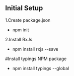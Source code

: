 
## Initial Setup

1.Create package.json
  - npm init
  
2.Install RxJs
  - npm install rxjs --save

#Install typings NPM package
  - npm install typings --global
